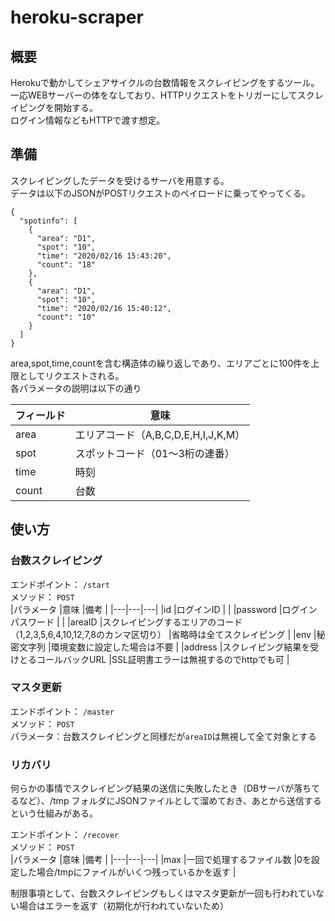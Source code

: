 # heroku-scraper

## 概要
Herokuで動かしてシェアサイクルの台数情報をスクレイピングをするツール。  
一応WEBサーバーの体をなしており、HTTPリクエストをトリガーにしてスクレイピングを開始する。  
ログイン情報などもHTTPで渡す想定。  

## 準備
スクレイピングしたデータを受けるサーバを用意する。  
データは以下のJSONがPOSTリクエストのペイロードに乗ってやってくる。  
```
{
  "spotinfo": [
    {
      "area": "D1",
      "spot": "10",
      "time": "2020/02/16 15:43:20",
      "count": "18"
    },
    {
      "area": "D1",
      "spot": "10",
      "time": "2020/02/16 15:40:12",
      "count": "10"
    }
  ]
}
```
area,spot,time,countを含む構造体の繰り返しであり、エリアごとに100件を上限としてリクエストされる。  
各パラメータの説明は以下の通り  

|フィールド |意味 |
|----|----|
|area |エリアコード（A,B,C,D,E,H,I,J,K,M） |
|spot |スポットコード（01～3桁の連番） |
|time |時刻 |
|count |台数 |

## 使い方
### 台数スクレイピング
エンドポイント： `/start`  
メソッド： `POST`  
|パラメータ |意味 |備考 |
|---|---|---|
|id |ログインID | |
|password |ログインパスワード | |
|areaID |スクレイピングするエリアのコード（1,2,3,5,6,4,10,12,7,8のカンマ区切り） |省略時は全てスクレイピング |
|env |秘密文字列 |環境変数に設定した場合は不要 |
|address |スクレイピング結果を受けとるコールバックURL |SSL証明書エラーは無視するのでhttpでも可 |


### マスタ更新
エンドポイント： `/master`  
メソッド： `POST`  
パラメータ：台数スクレイピングと同様だが`areaID`は無視して全て対象とする

### リカバリ
何らかの事情でスクレイピング結果の送信に失敗したとき（DBサーバが落ちてるなど）、/tmp フォルダにJSONファイルとして溜めておき、あとから送信するという仕組みがある。  

エンドポイント： `/recover`  
メソッド： `POST`  
|パラメータ |意味 |備考 |
|---|---|---|
|max |一回で処理するファイル数 |0を設定した場合/tmpにファイルがいくつ残っているかを返す |

制限事項として、台数スクレイピングもしくはマスタ更新が一回も行われていない場合はエラーを返す（初期化が行われていないため）





